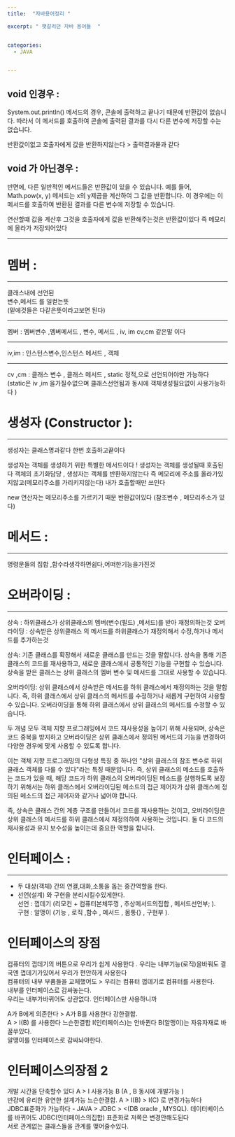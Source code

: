 ```yaml
---
title:  "자바용어정리 "

excerpt: " 햇갈리던 자바 용어들  "


categories:
  - JAVA


---
```


## void 인경우 :
System.out.println() 메서드의 경우, 콘솔에 출력하고 끝나기 때문에 반환값이 없습니다. 따라서 이 메서드를 호출하여 콘솔에 출력된 결과를 다시 다른 변수에 저장할 수는 없습니다.   

반환값이없고 호출자에게 값을 반환하지않는다 > 출력결과물과 같다  
## void 가 아닌경우 :  
반면에, 다른 일반적인 메서드들은 반환값이 있을 수 있습니다. 예를 들어, Math.pow(x, y) 메서드는 x의 y제곱을 계산하여 그 값을 반환합니다. 이 경우에는 이 메서드를 호출하여 반환된 결과를 다른 변수에 저장할 수 있습니다.    

연산할떄 값을 계산후 그것을 호출자에게 값을 반환해주는것은 반환값이있다 즉 메모리에 올라가 저장되어있다   

----

# 멤버 : 
----
클래스내에 선언된   
변수,메서드 를 일컫는뜻   
(밑에것들은 다같은뜻이라고보면 된다)

----
멤버 : 멤버변수 ,멤버메서드 , 변수, 메서드 ,  iv, im cv,cm   같은말 이다   

----
iv,im : 인스턴스변수,인스턴스 메서드 , 객체    

---- 
cv ,cm : 클래스 변수 , 클래스 메서드 ,  static 정적,으로 선언되어야만 가능하다  (static은 iv ,im 을가질수없으며 클래스선언됨과 동시에 객체생성필요없이 사용가능하다 )  

# 생성자 (Constructor ):
----- 
생성자는 클래스명과같다 한번 호출하고끝이다

생성자는 객체를 생성하기 위한 특별한 메서드이다 ! 
생성자는 객체를 생성될때 호출된다 
객체의 초기화담당 , 
생성자는 객체를 반환하지않는다 
즉 메모리에 주소를 올라가있지않고(메모리주소를 가리키지않는다) 내가 호출할때만 쓰인다 


new 연산자는 메모리주소를 가르키기 때문 반환값이있다 (참조변수 , 메모리주소가 있다)

# 메서드 :

----

명령문들의 집합 ,함수라생각하면쉽다,어떠한기능을가진것 



# 오버라이딩 : 
-----
상속 : 하위클래스가 상위클래스의 멤버(변수(필드) ,메서드)를 받아 재정의하는것 
오버라이딩 : 상속받은 상위클래스 의 메서드를  하위클래스가 재정의해서 수정,하거나 메서드를 추가하는것 

상속: 기존 클래스를 확장해서 새로운 클래스를 만드는 것을 말합니다. 상속을 통해 기존 클래스의 코드를 재사용하고, 새로운 클래스에서 공통적인 기능을 구현할 수 있습니다. 상속을 받은 클래스는 상위 클래스의 멤버 변수 및 메서드를 그대로 사용할 수 있습니다.

오버라이딩: 상위 클래스에서 상속받은 메서드를 하위 클래스에서 재정의하는 것을 말합니다. 즉, 하위 클래스에서 상위 클래스의 메서드를 수정하거나 새롭게 구현하여 사용할 수 있습니다. 오버라이딩을 통해 하위 클래스에서 상위 클래스의 메서드를 수정할 수 있습니다.

두 개념 모두 객체 지향 프로그래밍에서 코드 재사용성을 높이기 위해 사용되며, 상속은 코드 중복을 방지하고 오버라이딩은 상위 클래스에서 정의된 메서드의 기능을 변경하여 다양한 경우에 맞게 사용할 수 있도록 합니다.

이는 객체 지향 프로그래밍의 다형성 특징 중 하나인 "상위 클래스의 참조 변수로 하위 클래스 객체를 다룰 수 있다"라는 특징 때문입니다. 즉, 상위 클래스의 메소드를 호출하는 코드가 있을 때, 해당 코드가 하위 클래스의 오버라이딩된 메소드를 실행하도록 보장하기 위해서는 하위 클래스에서 오버라이딩된 메소드의 접근 제어자가 상위 클래스에 정의된 메소드의 접근 제어자와 같거나 넓어야 합니다.

즉, 상속은 클래스 간의 계층 구조를 만들어서 코드를 재사용하는 것이고, 오버라이딩은 상위 클래스의 메서드를 하위 클래스에서 재정의하여 사용하는 것입니다. 둘 다 코드의 재사용성과 유지 보수성을 높이는데 중요한 역할을 합니다.

# 인터페이스 :
----

- 두 대상(객체) 간의 연결,대화,소통을 돕는 중간역할을 한다.  
- 선언(설계) 와 구현을 분리시킬수있게한다.  
선언 : 껍데기 (리모컨 + 컴퓨터본체뚜껑 , 추상메서드의집합 , 메서드선언부; ).  
구현 : 알맹이 (기능 , 로직 ,함수 , 메서드 , 몸통{} , 구현부 ). 

# 인터페이스의 장점 
컴퓨터의 껍데기의 버튼으로 우리가 쉽게 사용한다 . 우리는 내부기능(로직)을바꿔도 결국엔 껍데기가있어서 우리가 편안하게 사용한다   
컴퓨터의 내부 부품들을 교체했어도 > 우리는 컴퓨터 껍데기로 컴퓨터를 사용한다.  
내부를 인터페이스로 감싸놓는다.  
우리는 내부가바뀌어도 상관없다. 
인터페이스만 사용하니까   
  
A가 B에게 의존한다 > A가 B를 사용한다 강한결합.  
A > I(B) 를 사용한다 느슨한결합  I(인터페이스)는 안바뀐다 B(알맹이)는 자유자재로 바꿀쑤있다.  
알맹이를 인터페이스로 감싸놔야한다.  

# 인터페이스의장점 2 
개발 시간을 단축할수 있다     A > I 사용가능 B (A , B 동시에 개발가능 )  
뱐걍에 유리한 유연한 설계가능 느슨한결합.  A  > I(B) > I(C) 로 변경가능하다   
JDBC표준화가 가능하다  - JAVA > JDBC >  <(DB oracle , MYSQL).    데이터베이스를 바뀌어도 JDBC(인터페이스의집합) 표준화로 저쪽은 변경안해도된다   
서로 관계없는 클래스들을 관계를 맺어줄수있다.  
 
 
